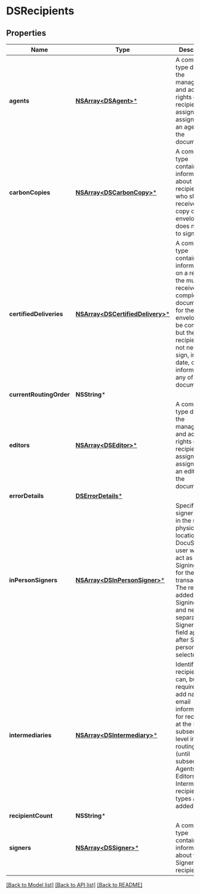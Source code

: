 # DSRecipients

## Properties
Name | Type | Description | Notes
------------ | ------------- | ------------- | -------------
**agents** | [**NSArray&lt;DSAgent&gt;***](DSAgent.md) | A complex type defining the management and access rights of a recipient assigned assigned as an agent on the document. | [optional] 
**carbonCopies** | [**NSArray&lt;DSCarbonCopy&gt;***](DSCarbonCopy.md) | A complex type containing information about recipients who should receive a copy of the envelope, but does not need to sign it. | [optional] 
**certifiedDeliveries** | [**NSArray&lt;DSCertifiedDelivery&gt;***](DSCertifiedDelivery.md) | A complex type containing information on a recipient the must receive the completed documents for the envelope to be completed, but the recipient does not need to sign, initial, date, or add information to any of the documents. | [optional] 
**currentRoutingOrder** | **NSString*** |  | [optional] 
**editors** | [**NSArray&lt;DSEditor&gt;***](DSEditor.md) | A complex type defining the management and access rights of a recipient assigned assigned as an editor on the document. | [optional] 
**errorDetails** | [**DSErrorDetails***](DSErrorDetails.md) |  | [optional] 
**inPersonSigners** | [**NSArray&lt;DSInPersonSigner&gt;***](DSInPersonSigner.md) | Specifies a signer that is in the same physical location as a DocuSign user who will act as a Signing Host for the transaction. The recipient added is the Signing Host and new separate Signer Name field appears after Sign in person is selected. | [optional] 
**intermediaries** | [**NSArray&lt;DSIntermediary&gt;***](DSIntermediary.md) | Identifies a recipient that can, but is not required to, add name and email information for recipients at the same or subsequent level in the routing order (until subsequent Agents, Editors or Intermediaries recipient types are added). | [optional] 
**recipientCount** | **NSString*** |  | [optional] 
**signers** | [**NSArray&lt;DSSigner&gt;***](DSSigner.md) | A complex type containing information about the Signer recipient. | [optional] 

[[Back to Model list]](../README.md#documentation-for-models) [[Back to API list]](../README.md#documentation-for-api-endpoints) [[Back to README]](../README.md)


